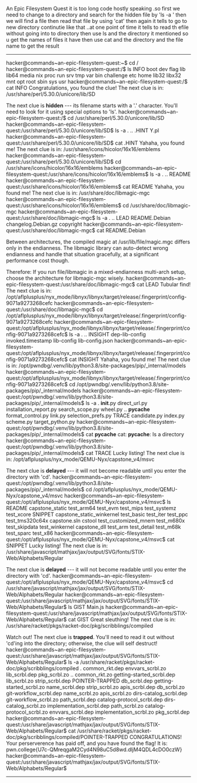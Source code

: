 An Epic Filesystem Quest 
it is too long code hostly speaking .so first we need to change to a directory and search for the hidden file by 'ls -a ' then we will find a file then read that file by using 'cat' then again it tells to go to new directory continutie like that ..at one point of time it tells to read th efile without going into to directory 
then use ls and the directory it mentioned  so u get the names of files it have then use cat and the directory and the file name  to get the result 

***

hacker@commands~an-epic-filesystem-quest:~$ cd /
hacker@commands~an-epic-filesystem-quest:/$ ls
INFO  boot       dev  flag  lib    lib64   media  nix  proc  run   srv  tmp  var
bin   challenge  etc  home  lib32  libx32  mnt    opt  root  sbin  sys  usr
hacker@commands~an-epic-filesystem-quest:/$ cat INFO
Congratulations, you found the clue!
The next clue is in: /usr/share/perl/5.30.0/unicore/lib/SD

The next clue is **hidden** --- its filename starts with a '.' character. You'll need to look for it using special options to 'ls'.
hacker@commands~an-epic-filesystem-quest:/$ cd  /usr/share/perl/5.30.0/unicore/lib/SD
hacker@commands~an-epic-filesystem-quest:/usr/share/perl/5.30.0/unicore/lib/SD$ ls -a
.  ..  .HINT  Y.pl
hacker@commands~an-epic-filesystem-quest:/usr/share/perl/5.30.0/unicore/lib/SD$ cat .HINT
Yahaha, you found me!
The next clue is in: /usr/share/icons/hicolor/16x16/emblems
hacker@commands~an-epic-filesystem-quest:/usr/share/perl/5.30.0/unicore/lib/SD$ cd  /usr/share/icons/hicolor/16x16/emblems
hacker@commands~an-epic-filesystem-quest:/usr/share/icons/hicolor/16x16/emblems$ ls -a
.  ..  README
hacker@commands~an-epic-filesystem-quest:/usr/share/icons/hicolor/16x16/emblems$ cat  README
Yahaha, you found me!
The next clue is in: /usr/share/doc/libmagic-mgc
hacker@commands~an-epic-filesystem-quest:/usr/share/icons/hicolor/16x16/emblems$ cd  /usr/share/doc/libmagic-mgc
hacker@commands~an-epic-filesystem-quest:/usr/share/doc/libmagic-mgc$ ls -a
.  ..  LEAD  README.Debian  changelog.Debian.gz  copyright
hacker@commands~an-epic-filesystem-quest:/usr/share/doc/libmagic-mgc$ cat  README.Debian

Between architectures, the compiled magic at /usr/lib/file/magic.mgc
differs only in the endianness. The libmagic library can auto-detect
wrong endianness and handle that situation gracefully, at a significant
performance cost though.

Therefore: If you run file/libmagic in a mixed-endianness multi-arch
setup, choose the architecture for libmagic-mgc wisely.
hacker@commands~an-epic-filesystem-quest:/usr/share/doc/libmagic-mgc$ cat  LEAD
Tubular find!
The next clue is in: /opt/aflplusplus/nyx_mode/libnyx/libnyx/target/release/.fingerprint/config-9071a9273268cefc
hacker@commands~an-epic-filesystem-quest:/usr/share/doc/libmagic-mgc$ cd /opt/aflplusplus/nyx_mode/libnyx/libnyx/target/release/.fingerprint/config-9071a9273268cefc
hacker@commands~an-epic-filesystem-quest:/opt/aflplusplus/nyx_mode/libnyx/libnyx/target/release/.fingerprint/config-9071a9273268cefc$ ls -a
.  ..  INSIGHT  dep-lib-config  invoked.timestamp  lib-config  lib-config.json
hacker@commands~an-epic-filesystem-quest:/opt/aflplusplus/nyx_mode/libnyx/libnyx/target/release/.fingerprint/config-9071a9273268cefc$ cat INSIGHT
Yahaha, you found me!
The next clue is in: /opt/pwndbg/.venv/lib/python3.8/site-packages/pip/_internal/models
hacker@commands~an-epic-filesystem-quest:/opt/aflplusplus/nyx_mode/libnyx/libnyx/target/release/.fingerprint/config-9071a9273268cefc$ cd  /opt/pwndbg/.venv/lib/python3.8/site-packages/pip/_internal/models
hacker@commands~an-epic-filesystem-quest:/opt/pwndbg/.venv/lib/python3.8/site-packages/pip/_internal/models$ ls -a
.      __init__.py   direct_url.py      installation_report.py  search_scope.py     wheel.py
..     __pycache__   format_control.py  link.py                 selection_prefs.py
TRACE  candidate.py  index.py           scheme.py               target_python.py
hacker@commands~an-epic-filesystem-quest:/opt/pwndbg/.venv/lib/python3.8/site-packages/pip/_internal/models$ cat      __pycache__
cat: __pycache__: Is a directory
hacker@commands~an-epic-filesystem-quest:/opt/pwndbg/.venv/lib/python3.8/site-packages/pip/_internal/models$ cat TRACE
Lucky listing!
The next clue is in: /opt/aflplusplus/nyx_mode/QEMU-Nyx/capstone_v4/msvc

The next clue is **delayed** --- it will not become readable until you enter the directory with 'cd'.
hacker@commands~an-epic-filesystem-quest:/opt/pwndbg/.venv/lib/python3.8/site-packages/pip/_internal/models$ cd  /opt/aflplusplus/nyx_mode/QEMU-Nyx/capstone_v4/msvc
hacker@commands~an-epic-filesystem-quest:/opt/aflplusplus/nyx_mode/QEMU-Nyx/capstone_v4/msvc$ ls
README        capstone_static            test_arm64            test_evm    test_mips      test_systemz     test_xcore
SNIPPET       capstone_static_winkernel  test_basic            test_iter   test_ppc       test_tms320c64x
capstone.sln  cstool                     test_customized_mnem  test_m680x  test_skipdata  test_winkernel
capstone_dll  test_arm                   test_detail           test_m68k   test_sparc     test_x86
hacker@commands~an-epic-filesystem-quest:/opt/aflplusplus/nyx_mode/QEMU-Nyx/capstone_v4/msvc$ cat SNIPPET
Lucky listing!
The next clue is in: /usr/share/javascript/mathjax/jax/output/SVG/fonts/STIX-Web/Alphabets/Regular

The next clue is **delayed** --- it will not become readable until you enter the directory with 'cd'.
hacker@commands~an-epic-filesystem-quest:/opt/aflplusplus/nyx_mode/QEMU-Nyx/capstone_v4/msvc$ cd  /usr/share/javascript/mathjax/jax/output/SVG/fonts/STIX-Web/Alphabets/Regular
hacker@commands~an-epic-filesystem-quest:/usr/share/javascript/mathjax/jax/output/SVG/fonts/STIX-Web/Alphabets/Regular$
ls
GIST  Main.js
hacker@commands~an-epic-filesystem-quest:/usr/share/javascript/mathjax/jax/output/SVG/fonts/STIX-Web/Alphabets/Regular$
cat GIST
Great sleuthing!
The next clue is in: /usr/share/racket/pkgs/racket-doc/pkg/scribblings/compiled

Watch out! The next clue is **trapped**. You'll need to read it out without 'cd'ing into the directory; otherwise, the clue will self destruct!
hacker@commands~an-epic-filesystem-quest:/usr/share/javascript/mathjax/jax/output/SVG/fonts/STIX-Web/Alphabets/Regular$
ls -a  /usr/share/racket/pkgs/racket-doc/pkg/scribblings/compiled
.                           common_rkt.dep          envvars_scrbl.zo           lib_scrbl.dep   pkg_scrbl.zo
..                          common_rkt.zo           getting-started_scrbl.dep  lib_scrbl.zo    strip_scrbl.dep
POINTER-TRAPPED             db_scrbl.dep            getting-started_scrbl.zo   name_scrbl.dep  strip_scrbl.zo
apis_scrbl.dep              db_scrbl.zo             git-workflow_scrbl.dep     name_scrbl.zo
apis_scrbl.zo               dirs-catalog_scrbl.dep  git-workflow_scrbl.zo      path_scrbl.dep
catalog-protocol_scrbl.dep  dirs-catalog_scrbl.zo   implementation_scrbl.dep   path_scrbl.zo
catalog-protocol_scrbl.zo   envvars_scrbl.dep       implementation_scrbl.zo    pkg_scrbl.dep
hacker@commands~an-epic-filesystem-quest:/usr/share/javascript/mathjax/jax/output/SVG/fonts/STIX-Web/Alphabets/Regular$
cat /usr/share/racket/pkgs/racket-doc/pkg/scribblings/compiled/POINTER-TRAPPED
CONGRATULATIONS! Your perserverence has paid off, and you have found the flag!
It is: pwn.college{U7c-QMreqgaM2Cyd4N98uC5d8wd.dljM4QDL4cDO0czW}
hacker@commands~an-epic-filesystem-quest:/usr/share/javascript/mathjax/jax/output/SVG/fonts/STIX-Web/Alphabets/Regular$

***
